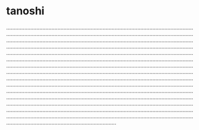 # tanoshi
.............................................................................................................................................................................................................................................................................................................................................................................................................................................................................................................................................................................................................................................................................................................................................................................................................................................................................................................................................................................................................................................................................................................................................................................................................................................................................................................................................................................................................................................................................................................................................................................................................................................................................................................................................................................................................................................................................................................................................................................................................